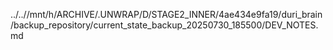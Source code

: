 ../..//mnt/h/ARCHIVE/.UNWRAP/D/STAGE2_INNER/4ae434e9fa19/duri_brain/backup_repository/current_state_backup_20250730_185500/DEV_NOTES.md